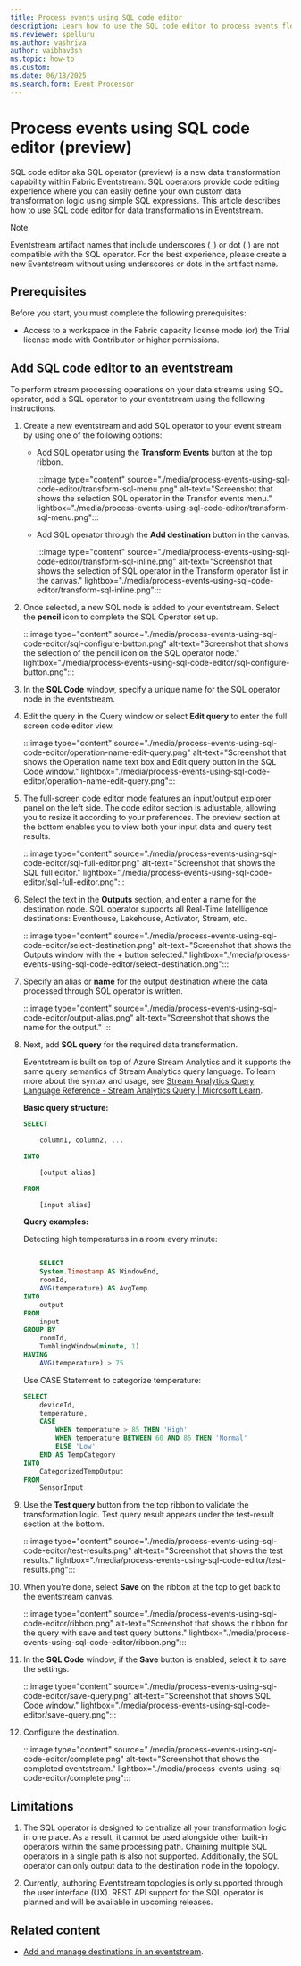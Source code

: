 ```yaml
---
title: Process events using SQL code editor
description: Learn how to use the SQL code editor to process events flowing through eventstreams. 
ms.reviewer: spelluru
ms.author: vashriva
author: vaibhav3sh
ms.topic: how-to
ms.custom:
ms.date: 06/18/2025
ms.search.form: Event Processor
---
```


# Process events using SQL code editor (preview) 
SQL code editor aka SQL operator (preview) is a new data transformation capability within Fabric Eventstream. SQL operators provide code editing experience where you can easily define your own custom data transformation logic using simple SQL expressions. This article describes how to use SQL code editor for data transformations in Eventstream.  
> [!NOTE]
> Eventstream artifact names that include underscores (_) or dot (.) are not compatible with the SQL operator.
For the best experience, please create a new Eventstream without using underscores or dots in the artifact name.   

## Prerequisites 
Before you start, you must complete the following prerequisites: 

- Access to a workspace in the Fabric capacity license mode (or) the Trial license mode with Contributor or higher permissions.

## Add SQL code editor to an eventstream
To perform stream processing operations on your data streams using SQL operator, add a SQL operator to your eventstream using the following instructions. 

1. Create a new eventstream and add SQL operator to your event stream by using one of the following options: 
    - Add SQL operator using the **Transform Events** button at the top ribbon. 

        :::image type="content" source="./media/process-events-using-sql-code-editor/transform-sql-menu.png" alt-text="Screenshot that shows the selection SQL operator in the Transfor events menu." lightbox="./media/process-events-using-sql-code-editor/transform-sql-menu.png":::
    - Add SQL operator through the **Add destination** button in the canvas.

        :::image type="content" source="./media/process-events-using-sql-code-editor/transform-sql-inline.png" alt-text="Screenshot that shows the selection of SQL operator in the Transform operator list in the canvas." lightbox="./media/process-events-using-sql-code-editor/transform-sql-inline.png":::
1. Once selected, a new SQL node is added to your eventstream. Select the **pencil** icon to complete the SQL Operator set up.  

      :::image type="content" source="./media/process-events-using-sql-code-editor/sql-configure-button.png" alt-text="Screenshot that shows the selection of the pencil icon on the SQL operator node." lightbox="./media/process-events-using-sql-code-editor/sql-configure-button.png":::
1. In the **SQL Code** window, specify a unique name for the SQL operator node in the eventstream.
1. Edit the query in the Query window or select **Edit query** to enter the full screen code editor view.  

      :::image type="content" source="./media/process-events-using-sql-code-editor/operation-name-edit-query.png" alt-text="Screenshot that shows the Operation name text box and Edit query button in the SQL Code window." lightbox="./media/process-events-using-sql-code-editor/operation-name-edit-query.png":::    
1. The full-screen code editor mode features an input/output explorer panel on the left side. The code editor section is adjustable, allowing you to resize it according to your preferences. The preview section at the bottom enables you to view both your input data and query test results. 

      :::image type="content" source="./media/process-events-using-sql-code-editor/sql-full-editor.png" alt-text="Screenshot that shows the SQL full editor." lightbox="./media/process-events-using-sql-code-editor/sql-full-editor.png":::    
1. Select the text in the **Outputs** section, and enter a name for the destination node. SQL operator supports all Real-Time Intelligence destinations: Eventhouse, Lakehouse, Activator, Stream, etc.

    :::image type="content" source="./media/process-events-using-sql-code-editor/select-destination.png" alt-text="Screenshot that shows the Outputs window with the + button selected." lightbox="./media/process-events-using-sql-code-editor/select-destination.png":::     
1. Specify an alias or **name** for the output destination where the data processed through SQL operator is written. 

    :::image type="content" source="./media/process-events-using-sql-code-editor/output-alias.png" alt-text="Screenshot that shows the name for the output." :::         
1. Next, add **SQL query** for the required data transformation. 

    Eventstream is built on top of Azure Stream Analytics and it supports the same query semantics of Stream Analytics query language. To learn more about the syntax and usage, see [Stream Analytics Query Language Reference - Stream Analytics Query | Microsoft Learn](/stream-analytics-query/stream-analytics-query-language-reference).

    **Basic query structure:**

    ```sql
    SELECT 
    
        column1, column2, ... 
    
    INTO 
    
        [output alias] 
    
    FROM 
    
        [input alias] 
    ```
    **Query examples:**

    Detecting high temperatures in a room every minute:
    
    ```sql
    
        SELECT 
        System.Timestamp AS WindowEnd, 
        roomId, 
        AVG(temperature) AS AvgTemp 
    INTO 
        output 
    FROM 
        input 
    GROUP BY 
        roomId, 
        TumblingWindow(minute, 1) 
    HAVING 
        AVG(temperature) > 75 
    ```
        
    Use CASE Statement to categorize temperature:
    
    ```sql
    SELECT
        deviceId, 
        temperature, 
        CASE  
            WHEN temperature > 85 THEN 'High' 
            WHEN temperature BETWEEN 60 AND 85 THEN 'Normal' 
            ELSE 'Low' 
        END AS TempCategory 
    INTO 
        CategorizedTempOutput 
    FROM 
        SensorInput 
    ````
1. Use the **Test query** button from the top ribbon to validate the transformation logic. Test query result appears under the test-result section at the bottom.    

    :::image type="content" source="./media/process-events-using-sql-code-editor/test-results.png" alt-text="Screenshot that shows the test results." lightbox="./media/process-events-using-sql-code-editor/test-results.png":::         
1. When you're done, select **Save** on the ribbon at the top to get back to the eventstream canvas.  

    :::image type="content" source="./media/process-events-using-sql-code-editor/ribbon.png" alt-text="Screenshot that shows the ribbon for the query with save and test query buttons." lightbox="./media/process-events-using-sql-code-editor/ribbon.png":::  
1. In the **SQL Code** window, if the **Save** button is enabled, select it to save the settings. 

    :::image type="content" source="./media/process-events-using-sql-code-editor/save-query.png" alt-text="Screenshot that shows SQL Code window." lightbox="./media/process-events-using-sql-code-editor/save-query.png":::  
1. Configure the destination.

    :::image type="content" source="./media/process-events-using-sql-code-editor/complete.png" alt-text="Screenshot that shows the completed eventstream." lightbox="./media/process-events-using-sql-code-editor/complete.png":::        
## Limitations
1. The SQL operator is designed to centralize all your transformation logic in one place.
As a result, it cannot be used alongside other built-in operators within the same processing path. Chaining multiple SQL operators in a single path is also not supported. Additionally, the SQL operator can only output data to the destination node in the topology.

2. Currently, authoring Eventstream topologies is only supported through the user interface (UX).
REST API support for the SQL operator is planned and will be available in upcoming releases.
## Related content

- [Add and manage destinations in an eventstream](./add-manage-eventstream-destinations.md).
